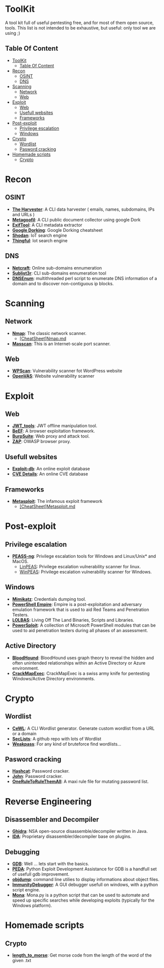 # ToolKit
A tool kit full of useful pentesting free, and for most of them open source, tools.
This list is not intended to be exhaustive, but useful: only tool we are using ;)

## Table Of Content

- [ToolKit](#toolkit)
  - [Table Of Content](#table-of-content)
- [Recon](#recon)
  - [OSINT](#osint)
  - [DNS](#dns)
- [Scanning](#scanning)
  - [Network](#network)
  - [Web](#web)
- [Exploit](#exploit)
  - [Web](#web-1)
  - [Usefull websites](#usefull-websites)
  - [Frameworks](#frameworks)
- [Post-exploit](#post-exploit)
  - [Privilege escalation](#privilege-escalation)
  - [Windows](#windows)
- [Crypto](#crypto)
  - [Wordlist](#wordlist)
  - [Pasword cracking](#pasword-cracking)
- [Homemade scripts](#homemade-scripts)
  - [Crypto](#crypto-1)


# Recon

## OSINT
- **[The Harvester](https://github.com/laramies/theHarvester)**: A CLI data harvester ( emails, names, subdomains, IPs and URLs )
- **[Metagoofil](https://github.com/opsdisk/metagoofil)**: A CLI public document collector using google Dork
- **[ExifTool](https://exiftool.org/)**: A CLI metadata extractor
- **[Google Dorking](https://github.com/hvovar39/ToolKit/blob/main/CheatSheet/%5Bcheetsheat%5DGoogle_dorking.md)**: Google Dorking cheatsheet
- **[Shodan](https://www.shodan.io/)**: IoT search engine
- **[Thingful](https://www.thingful.net/)**: Iot search engine

## DNS
- **[Netcraft](https://searchdns.netcraft.com/)**: Online sub-domains ennumeration
- **[Sublist3r](https://github.com/aboul3la/Sublist3r)**: CLI sub-domains ennumeration tool
- **[DNSEnum](https://github.com/SparrowOchon/dnsenum2)**: multithreaded perl script to enumerate DNS information of a domain and to discover non-contiguous ip blocks.


# Scanning

## Network
- **[Nmap](https://nmap.org/)**: The classic network scanner.
  - [[CheatSheet]Nmap.md](CheatSheet/[CheatSheet]Nmap.md)
- **[Masscan](https://github.com/robertdavidgraham/masscan)**: This is an Internet-scale port scanner.

## Web
- **[WPScan](https://github.com/wpscanteam/wpscan)**: Vulnerability scanner fot WordPress website
- **[OpenVAS](https://github.com/greenbone/openvas-scanner)**: Website vulnerability scanner


# Exploit

## Web
- **[JWT_tools](https://github.com/ticarpi/jwt_tool)**: JWT offline manipulation tool.
- **[BeEF](https://beefproject.com/)**: A browser exploitation framework.
- **[BurpSuite](https://portswigger.net/burp/communitydownload)**: Web proxy and attack tool. 
- **[ZAP](https://www.zaproxy.org/)**: OWASP browser proxy.

## Usefull websites
- **[Exploit-db](https://www.exploit-db.com/)**: An online exploit database
- **[CVE Details](https://www.cvedetails.com/)**: An online CVE database

## Frameworks
- **[Metasploit](https://www.metasploit.com/)**: The infamous exploit framework
  - [[CheatSheet]Metasploit.md](CheatSheet/[CheatSheet]Meatsploit.md)


# Post-exploit

## Privilege escalation
- **[PEASS-ng](https://github.com/carlospolop/PEASS-ng)**: Privilege escalation tools for Windows and Linux/Unix* and MacOS.
  - [LinPEAS](https://github.com/carlospolop/PEASS-ng/tree/master/linPEAS): Privilege escalation vulnerability scanner for linux.
  - [WinPEAS](https://github.com/carlospolop/PEASS-ng/tree/master/winPEAS): Privilege escalation vulnerability scanner for Windows.

## Windows
- **[Mimikatz](https://github.com/gentilkiwi/mimikatz)**: Credentials dumping tool.
- **[PowerShell Empire](https://github.com/BC-SECURITY/Empire)**: Empire is a post-exploitation and adversary emulation framework that is used to aid Red Teams and Penetration Testers.
- **[LOLBAS](https://lolbas-project.github.io)**: Living Off The Land Binaries, Scripts and Libraries.
- **[PowerSploit](https://github.com/PowerShellMafia/PowerSploit)**: A collection of Microsoft PowerShell modules that can be used to aid penetration testers during all phases of an assessment.

## Active Directory
- **[BloodHound](https://github.com/BloodHoundAD/BloodHound)**: BloodHound uses graph theory to reveal the hidden and often unintended relationships within an Active Directory or Azure environment.
- **[CrackMapExec](https://github.com/Porchetta-Industries/CrackMapExec)**: CrackMapExec is a swiss army knife for pentesting Windows/Active Directory environments.


# Crypto

## Wordlist
- **[CeWL](https://github.com/digininja/CeWL)**: A CLI Wordlist generator. Generate custom wordlist from a URL or a domain
- **[SecLists](https://github.com/danielmiessler/SecLists)**: A github repo with lots of Wordlist
- **[Weakpass](https://weakpass.com/)**: For any kind of bruteforce find wordlists...

## Pasword cracking
- **[Hashcat](https://hashcat.net/hashcat/)**: Password cracker.
- **[John](https://github.com/openwall/john)**: Password cracker.
- **[OneRuleToRuleThemAll](https://github.com/NotSoSecure/password_cracking_rules)**: A maxi rule file for mutating password list.


# Reverse Engineering

## Disassembler and Decompiler
- **[Ghidra](https://ghidra-sre.org/)**: NSA open-source disassemble/decompiler written in Java.
- **[IDA](https://www.hex-rays.com/ida-free/)**: Proprietary disassembler/decompiler base on plugins.

## Debugging
- **[GDB](https://www.sourceware.org/gdb/)**: Well ... lets start with the basics.
- **[PEDA](https://github.com/longld/peda)**: Python Exploit Development Assistance for GDB is a handfull set of usefull gdb improvement.
- **[objdump](https://linux.die.net/man/1/objdump)**: command line utilies to display informations about object files.
- **[ImmunityDebugger](https://www.immunityinc.com/products/debugger/)**: A GUI debugger usefull on windows, with a python script engine.
- **[Mona](https://github.com/corelan/mona)**: Mona.py is a python script that can be used to automate and speed up specific searches while developing exploits (typically for the Windows platform).

# Homemade scripts

## Crypto
- **[length_to_morse](https://github.com/hvovar39/ToolKit/blob/main/Crypto/length_to_morse.py)**: Get morse code from the length of the word of the given .txt
